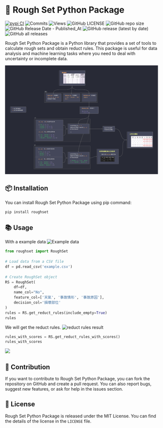 # 🐍 Rough Set Python Package

[![pypi CI](https://github.com/Keycatowo/rough-set/actions/workflows/pypi-publish.yml/badge.svg)](https://github.com/Keycatowo/rough-set/actions/workflows/pypi-publish.yml) ![Commits](https://img.shields.io/github/commit-activity/m/Keycatowo/rough-set) ![Views](https://hits.seeyoufarm.com/api/count/incr/badge.svg?url=https%3A%2F%2Fgithub.com%2FKeycatowo%2Frough-set&count_bg=%2379C83D&title_bg=%23555555&icon=&icon_color=%23E7E7E7&title=Views&edge_flat=false) ![GitHub LICENSE](https://img.shields.io/github/license/Keycatowo/rough-set?style=plastic) ![GitHub repo size](https://img.shields.io/github/repo-size/Keycatowo/rough-set?style=plastic) ![GitHub Release Date - Published_At](https://img.shields.io/github/release-date/Keycatowo/rough-set) ![GitHub release (latest by date)](https://img.shields.io/github/v/release/Keycatowo/rough-set) ![GitHub all releases](https://img.shields.io/github/downloads/Keycatowo/rough-set/total)
 
Rough Set Python Package is a Python library that provides a set of tools to calculate rough sets and obtain reduct rules. This package is useful for data analysis and machine learning tasks where you need to deal with uncertainty or incomplete data.

![](fig/%E7%B4%84%E7%95%A5%E9%9B%86%E5%90%88(rough%20set)%20%E9%96%8B%E7%99%BC.png)
## 📦 Installation
You can install Rough Set Python Package using pip command:

```bash
pip install roughset
```

## 📚 Usage
With a example data
![Example data](https://i.imgur.com/AHzxjiu.png)

```python
from roughset import RoughSet

# Load data from a CSV file
df = pd.read_csv('example.csv')

# Create RoughSet object
RS = RoughSet(
    df=df,
    name_col="No",
    feature_col=['天氣', '事故情形', '事故原因'],
    decision_col='損壞部位'
)
rules = RS.get_reduct_rules(include_empty=True)
rules
```
We will get the reduct rules.
![reduct rules result](https://i.imgur.com/wyG1wUr.png)


```python
rules_with_scores = RS.get_reduct_rules_with_scores()
rules_with_scores
```
![](https://i.imgur.com/UjmomZj.png)


## 🤝 Contribution
If you want to contribute to Rough Set Python Package, you can fork the repository on GitHub and create a pull request. You can also report bugs, suggest new features, or ask for help in the issues section.

## 📜 License

Rough Set Python Package is released under the MIT License. You can find the details of the license in the `LICENSE` file.
